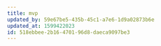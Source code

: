 ```yaml
---
title: mvp
updated_by: 59e67be5-435b-45c1-a7e6-1d9a02873b6e
updated_at: 1599422023
id: 518ebbee-2b16-4701-96d8-daeca9097be3
---
```

